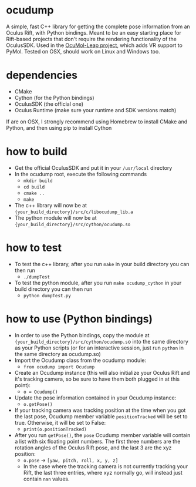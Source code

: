 # ocudump
A simple, fast C++ library for getting the complete pose information from an Oculus Rift, with Python bindings. Meant to be an easy starting place for Rift-based projects that don't require the rendering functionality of the OculusSDK. Used in the [OcuMol-Leap project](https://github.com/lqtza/OcuMOL_Leap), which adds VR support to PyMol. Tested on OSX, should work on Linux and Windows too.

# dependencies
- CMake
- Cython (for the Python bindings)
- OculusSDK (the official one)
- Oculus Runtime (make sure your runtime and SDK versions match)

If are on OSX, I strongly recommend using Homebrew to install CMake and Python, and then using pip to install Cython

# how to build
- Get the official OculusSDK and put it in your `/usr/local` directory
- In the ocudump root, execute the following commands
    - `mkdir build`
    - `cd build`
    - `cmake ..`
    - `make`
- The c++ library will now be at `{your_build_directory}/src/c/libocudump_lib.a`
- The python module will now be at `{your_build_directory}/src/cython/ocudump.so`

# how to test
- To test the c++ library, after you run `make` in your build directory you can then run
    - `./dumpTest`
- To test the python module, after you run `make ocudump_cython` in your build directory you can then run
    - `python dumpTest.py`

# how to use (Python bindings)
- In order to use the Python bindings, copy the module at `{your_build_directory}/src/cython/ocudump.s`o into the same directory as your Python scripts (or for an interactive session, just run `python` in the same directory as ocudump.so)
- Import the Ocudump class from the ocudump module:
    - `from ocudump import Ocudump`
- Create an Ocudump instance (this will also initialize your Oculus Rift and it's tracking camera, so be sure to have them both plugged in at this point):
    - `o = Ocudump()`
- Update the pose information contained in your Ocudump instance:
    - `o.getPose()`
- If your tracking camera was tracking position at the time when you got the last pose, Ocudump member variable `positionTracked` will be set to true. Otherwise, it will be set to False:
    - `print(o.positionTracked)`
- After you run `getPose()`, the `pose` Ocudump member variable will contain a list with six floating point numbers. The first three numbers are the rotation angles of the Oculus Rift pose, and the last 3 are the xyz position:
    - `o.pose` -> `[yaw, pitch, roll, x, y, z]`
    - In the case where the tracking camera is not currently tracking your Rift, the last three entries, where xyz normally go, will instead just contain `nan` values.
